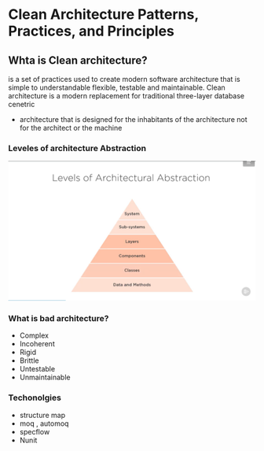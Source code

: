 # Clean Architecture Patterns, Practices, and Principles

## Whta is Clean architecture?
is a set of practices used to create modern software architecture that is simple to understandable flexible, testable and maintainable.
Clean architecture is a modern replacement for traditional three-layer database cenetric
- architecture that is designed for the inhabitants of the architecture not for the architect or the machine

### Leveles of architecture Abstraction
![](./media/arc_levels.png)

### What is bad architecture?
- Complex
- Incoherent
- Rigid
- Brittle
- Untestable
- Unmaintainable

### Techonolgies
* structure map
* moq , automoq
* specflow
* Nunit